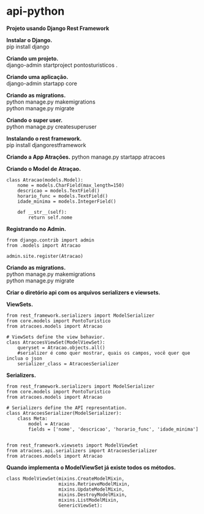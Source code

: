 # api-python
**Projeto usando Django Rest Framework**  

**Instalar o Django.**  
pip install django  


**Criando um projeto.**  
django-admin startproject pontosturisticos .  

**Criando uma aplicação.**  
django-admin startapp core

**Criando as migrations.**  
python manage.py makemigrations  
python manage.py migrate  

**Criando o super user.**  
python manage.py createsuperuser

**Instalando o rest framework.**   
pip install djangorestframework

**Criando a App Atrações.**
python manage.py startapp atracoes

**Criando o Model de Atraçao.**

```
class Atracao(models.Model):
    nome = models.CharField(max_length=150)
    descricao = models.TextField()
    horario_func = models.TextField()
    idade_minima = models.IntegerField()

    def __str__(self):
        return self.nome

```

**Registrando no Admin.**
```
from django.contrib import admin
from .models import Atracao

admin.site.register(Atracao)
```

**Criando as migrations.**  
python manage.py makemigrations  
python manage.py migrate  

**Criar o diretório api com os arquivos serializers e viewsets.** 

**ViewSets.** 

```
from rest_framework.serializers import ModelSerializer
from core.models import PontoTuristico
from atracoes.models import Atracao

# ViewSets define the view behavior.
class AtracoesViewSet(ModelViewSet):
    queryset = Atracao.objects.all()
    #serializer é como quer mostrar, quais os campos, você quer que inclua o json
    serializer_class = AtracoesSerializer
```

**Serializers.**

```
from rest_framework.serializers import ModelSerializer
from core.models import PontoTuristico
from atracoes.models import Atracao

# Serializers define the API representation.
class AtracoesSerializer(ModelSerializer):
    class Meta:
        model = Atracao
        fields = ['nome', 'descricao', 'horario_func', 'idade_minima']
        
        
from rest_framework.viewsets import ModelViewSet
from atracoes.api.serializers import AtracoesSerializer
from atracoes.models import Atracao
```

**Quando implementa o ModelViewSet já existe todos os métodos.**

```
class ModelViewSet(mixins.CreateModelMixin,
                   mixins.RetrieveModelMixin,
                   mixins.UpdateModelMixin,
                   mixins.DestroyModelMixin,
                   mixins.ListModelMixin,
                   GenericViewSet):
```




